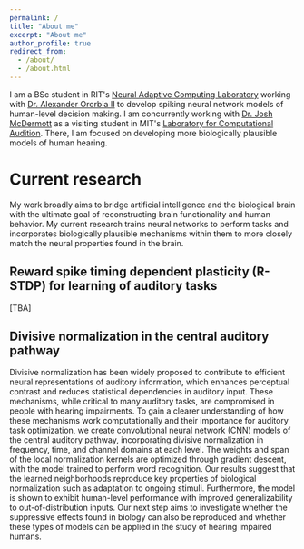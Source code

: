 ```yaml
---
permalink: /
title: "About me"
excerpt: "About me"
author_profile: true
redirect_from: 
  - /about/
  - /about.html
---
```


I am a BSc student in RIT's [Neural Adaptive Computing Laboratory](https://www.cs.rit.edu/~ago/nac_lab.html) working with [Dr. Alexander Ororbia II](https://www.cs.rit.edu/~ago/) to develop spiking neural network models of human-level decision making. I am concurrently working with [Dr. Josh McDermott](https://web.mit.edu/jhm/www/) as a visiting student in MIT's [Laboratory for Computational Audition](http://mcdermottlab.mit.edu/index.html). There, I am focused on developing more biologically plausible models of human hearing.

Current research
======
My work broadly aims to bridge artificial intelligence and the biological brain with the ultimate goal of reconstructing brain functionality and human behavior. My current research trains neural networks to perform tasks and incorporates biologically plausible mechanisms within them to more closely match the neural properties found in the brain. 

Reward spike timing dependent plasticity (R-STDP) for learning of auditory tasks
------
[TBA]

Divisive normalization in the central auditory pathway
------
Divisive normalization has been widely proposed to contribute to efficient neural representations of auditory information, which enhances perceptual contrast and reduces statistical dependencies in auditory input. These mechanisms, while critical to many auditory tasks, are compromised in people with hearing impairments. To gain a clearer understanding of how these mechanisms work computationally and their importance for auditory task optimization, we create convolutional neural network (CNN) models of the central auditory pathway, incorporating divisive normalization in frequency, time, and channel domains at each level. The weights and span of the local normalization kernels are optimized through gradient descent, with the model trained to perform word recognition. Our results suggest that the learned neighborhoods reproduce key properties of biological normalization such as adaptation to ongoing stimuli. Furthermore, the model is shown to exhibit human-level performance with improved generalizability to out-of-distribution inputs. Our next step aims to investigate whether the suppressive effects found in biology can also be reproduced and whether these types of models can be applied in the study of hearing impaired humans.

